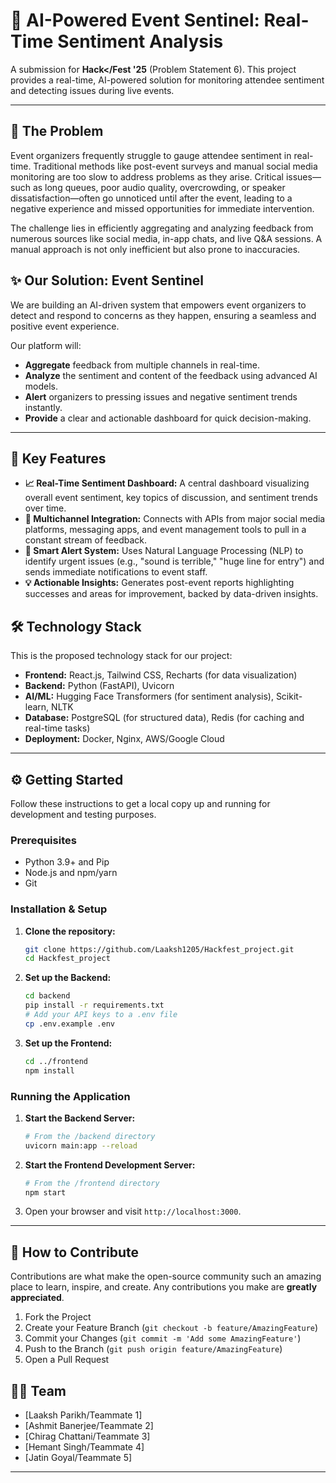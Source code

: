 # 🚀 AI-Powered Event Sentinel: Real-Time Sentiment Analysis

A submission for **Hack</Fest '25** (Problem Statement 6). This project provides a real-time, AI-powered solution for monitoring attendee sentiment and detecting issues during live events.

---

## 🎯 The Problem

Event organizers frequently struggle to gauge attendee sentiment in real-time. Traditional methods like post-event surveys and manual social media monitoring are too slow to address problems as they arise. Critical issues—such as long queues, poor audio quality, overcrowding, or speaker dissatisfaction—often go unnoticed until after the event, leading to a negative experience and missed opportunities for immediate intervention.

The challenge lies in efficiently aggregating and analyzing feedback from numerous sources like social media, in-app chats, and live Q&A sessions. A manual approach is not only inefficient but also prone to inaccuracies.

## ✨ Our Solution: Event Sentinel

We are building an AI-driven system that empowers event organizers to detect and respond to concerns as they happen, ensuring a seamless and positive event experience.

Our platform will:
*   **Aggregate** feedback from multiple channels in real-time.
*   **Analyze** the sentiment and content of the feedback using advanced AI models.
*   **Alert** organizers to pressing issues and negative sentiment trends instantly.
*   **Provide** a clear and actionable dashboard for quick decision-making.

---

## 🌟 Key Features

*   **📈 Real-Time Sentiment Dashboard:** A central dashboard visualizing overall event sentiment, key topics of discussion, and sentiment trends over time.
*   **📡 Multichannel Integration:** Connects with APIs from major social media platforms, messaging apps, and event management tools to pull in a constant stream of feedback.
*   **🚨 Smart Alert System:** Uses Natural Language Processing (NLP) to identify urgent issues (e.g., "sound is terrible," "huge line for entry") and sends immediate notifications to event staff.
*   **💡 Actionable Insights:** Generates post-event reports highlighting successes and areas for improvement, backed by data-driven insights.

## 🛠️ Technology Stack

This is the proposed technology stack for our project:

*   **Frontend:** React.js, Tailwind CSS, Recharts (for data visualization)
*   **Backend:** Python (FastAPI), Uvicorn
*   **AI/ML:** Hugging Face Transformers (for sentiment analysis), Scikit-learn, NLTK
*   **Database:** PostgreSQL (for structured data), Redis (for caching and real-time tasks)
*   **Deployment:** Docker, Nginx, AWS/Google Cloud

---

## ⚙️ Getting Started

Follow these instructions to get a local copy up and running for development and testing purposes.

### Prerequisites

*   Python 3.9+ and Pip
*   Node.js and npm/yarn
*   Git

### Installation & Setup

1.  **Clone the repository:**
    ```sh
    git clone https://github.com/Laaksh1205/Hackfest_project.git
    cd Hackfest_project
    ```

2.  **Set up the Backend:**
    ```sh
    cd backend
    pip install -r requirements.txt
    # Add your API keys to a .env file
    cp .env.example .env
    ```

3.  **Set up the Frontend:**
    ```sh
    cd ../frontend
    npm install
    ```

### Running the Application

1.  **Start the Backend Server:**
    ```sh
    # From the /backend directory
    uvicorn main:app --reload
    ```

2.  **Start the Frontend Development Server:**
    ```sh
    # From the /frontend directory
    npm start
    ```

3.  Open your browser and visit `http://localhost:3000`.

---

## 🤝 How to Contribute

Contributions are what make the open-source community such an amazing place to learn, inspire, and create. Any contributions you make are **greatly appreciated**.

1.  Fork the Project
2.  Create your Feature Branch (`git checkout -b feature/AmazingFeature`)
3.  Commit your Changes (`git commit -m 'Add some AmazingFeature'`)
4.  Push to the Branch (`git push origin feature/AmazingFeature`)
5.  Open a Pull Request

## 🧑‍💻 Team

*   [Laaksh Parikh/Teammate 1]
*   [Ashmit Banerjee/Teammate 2]
*   [Chirag Chattani/Teammate 3]
*   [Hemant Singh/Teammate 4]
*   [Jatin Goyal/Teammate 5]
---
